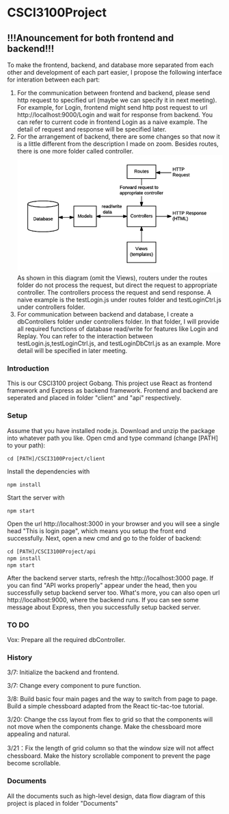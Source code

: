 # CSCI3100Project
## !!!Anouncement for both frontend and backend!!!
To make the frontend, backend, and database more separated from each other and development of each part easier, I propose the following interface for interation between each part:
1. For the communication between frontend and backend, please send http request to specified url (maybe we can specify it in next meeting). For example, for Login, frontend might send http post request to url http://localhost:9000/Login and wait for response from backend. You can refer to current code in frontend Login as a naive example. The detail of request and response will be specified later.
2. For the arrangement of backend, there are some changes so that now it is a little different from the description I made on zoom. Besides routes, there is one more folder called controller.![alt text](image-1.png) As shown in this diagram (omit the Views), routers under the routes folder do not process the request, but direct the request to appropriate controller. The controllers process the request and send response. A naive example is the testLogin.js under routes folder and testLoginCtrl.js under controllers folder.
3. For communication between backend and database, I create a dbControllers folder under controllers folder. In that folder, I will provide all required functions of database read/write for features like Login and Replay. You can refer to the interaction between testLogin.js,testLoginCtrl.js, and testLoginDbCtrl.js as an example. More detail will be specified in later meeting.

### Introduction
This is our CSCI3100 project Gobang. This project use React as frontend framework and Express as backend framework. Frontend and backend are seperated and placed in folder "client" and "api" respectively.

### Setup
Assume that you have installed node.js. Download and unzip the package into whatever path you like. Open cmd and type command (change [PATH] to your path):
```
cd [PATH]/CSCI3100Project/client
```
Install the dependencies with 
```
npm install
```
Start the server with
```
npm start
```
Open the url http://localhost:3000 in your browser and you will see a single head "This is login page", which means you setup the front end successfully. Next, open a new cmd and go to the folder of backend:
```
cd [PATH]/CSCI3100Project/api
npm install
npm start
```
After the backend server starts, refresh the http://localhost:3000 page. If you can find "API works properly" appear under the head, then you successfully setup backend server too. What's more, you can also open url http://localhost:9000, where the backend runs. If you can see some message about Express, then you successfully setup backed server.

### TO DO
Vox: Prepare all the required dbController.

### History
3/7: Initialize the backend and frontend.

3/7: Change every component to pure function.

3/8: Build basic four main pages and the way to switch from page to page. Build a simple chessboard adapted from the React tic-tac-toe tutorial.

3/20: Change the css layout from flex to grid so that the components will not move when the components change. Make the chessboard more appealing and natural.

3/21：Fix the length of grid column so that the window size will not affect chessboard. Make the history scrollable component to prevent the page become scrollable.

### Documents
All the documents such as high-level design, data flow diagram of this project is placed in folder "Documents"


